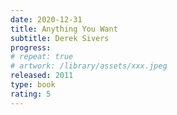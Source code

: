 ```yaml
---
date: 2020-12-31
title: Anything You Want
subtitle: Derek Sivers
progress:
# repeat: true
# artwork: /library/assets/xxx.jpeg
released: 2011
type: book
rating: 5
---
```

